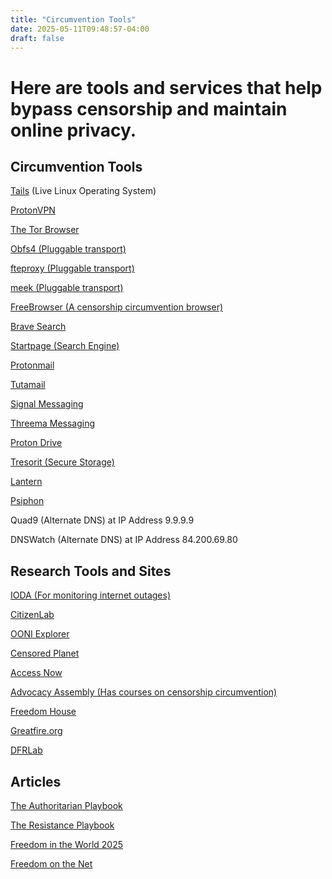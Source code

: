 ```yaml
---
title: "Circumvention Tools"
date: 2025-05-11T09:48:57-04:00
draft: false
---
```


# Here are tools and services that help bypass censorship and maintain online privacy.



## Circumvention Tools

[Tails](https://tails.net/) (Live Linux Operating System)

[ProtonVPN](https://protonvpn.com/)

[The Tor Browser](https://www.torproject.org/download/)

[Obfs4 (Pluggable transport)](https://github.com/Yawning/obfs4/)

[fteproxy (Pluggable transport)](https://fteproxy.org/)

[meek (Pluggable transport)](https://gitlab.torproject.org/legacy/trac/-/wikis/doc/meek)

[FreeBrowser (A censorship circumvention browser)](https://freebrowser.org/#heroSection)

[Brave Search](https://search.brave.com/)

[Startpage (Search Engine)](https://www.startpage.com/)

[Protonmail](https://account.proton.me/mail)

[Tutamail](https://mail.tutanota.com/login)

[Signal Messaging](https://signal.org/download/)

[Threema Messaging](https://threema.ch/en)

[Proton Drive](https://proton.me/drive)

[Tresorit (Secure Storage)](https://web.tresorit.com/login)

[Lantern](https://lantern.io/)

[Psiphon](https://psiphon.ca/en/download.html)

Quad9 (Alternate DNS) at IP Address 9.9.9.9

DNSWatch (Alternate DNS) at IP Address 84.200.69.80

## Research Tools and Sites

[IODA (For monitoring internet outages)](https://ioda.inetintel.cc.gatech.edu/)

[CitizenLab](https://citizenlab.ca/)

[OONI Explorer](https://explorer.ooni.org/)

[Censored Planet](https://censoredplanet.org/)

[Access Now](https://www.accessnow.org/)

[Advocacy Assembly (Has courses on censorship circumvention)](https://advocacyassembly.org/en)

[Freedom House](https://freedomhouse.org/)

[Greatfire.org](https://en.greatfire.org/)

[DFRLab](https://dfrlab.org/)

## Articles

[The Authoritarian Playbook](https://protectdemocracy.org/work/the-authoritarian-playbook/)

[The Resistance Playbook](https://theloop.ecpr.eu/resistance-playbook-disrupting-autocratisation/)

[Freedom in the World 2025](https://freedomhouse.org/sites/default/files/2025-03/FITW_World2025digitalN.pdf)

[Freedom on the Net](https://freedomhouse.org/report/freedom-net)
